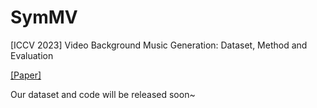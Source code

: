 # SymMV
[ICCV 2023] Video Background Music Generation: Dataset, Method and Evaluation

[[Paper]](https://arxiv.org/abs/2211.11248)

Our dataset and code will be released soon~
